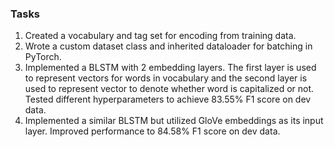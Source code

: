 ### Tasks

1. Created a vocabulary and tag set for encoding from training data.
2. Wrote a custom dataset class and inherited dataloader for batching in PyTorch.
3. Implemented a BLSTM with 2 embedding layers. The first layer is used to represent vectors for words in vocabulary and the second layer is used to represent vector to denote whether word is capitalized or not. Tested different hyperparameters to achieve 83.55% F1 score on dev data.
4. Implemented a similar BLSTM but utilized GloVe embeddings as its input layer. Improved performance to 84.58% F1 score on dev data.
